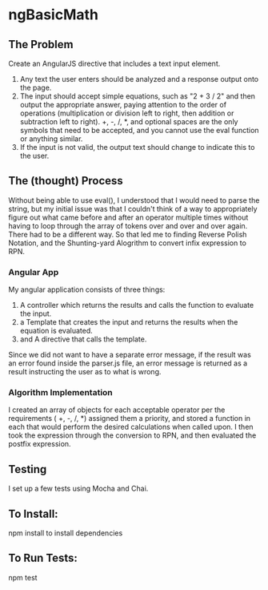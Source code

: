 <h1>ngBasicMath</h1>

<h2>The Problem</h2>
<p>Create an AngularJS directive that includes a text input element.</p>
<ol> 
    <li>Any text the user enters should be analyzed and a response output onto the page.</li>
    <li>The input should accept simple equations, such as "2 + 3 / 2" and then output the appropriate answer, paying attention to the order of operations (multiplication or division left to right, then addition or subtraction left to right). +, -, /, *, and optional spaces are the only symbols that need to be accepted, and you cannot use the eval function or anything similar.</li>
    <li>If the input is not valid, the output text should change to indicate this to the user. </li>
</ol>

<h2>The (thought) Process</h2>
<p>Without being able to use eval(), I understood that I would need to parse the string, but my initial issue was that I couldn't think of a way to appropriately figure out what came before and after an operator multiple times without having to loop through the array of tokens over and over and over again.  There had to be a different way.  So that led me to finding Reverse Polish Notation, and the Shunting-yard Alogrithm to convert infix expression to RPN.</p>

<h3>Angular App</h3>
<p>My angular application consists of three things:</p>
<ol>
    <li>A controller which returns the results and calls the function to evaluate the input.</li>
    <li>a Template that creates the input and returns the results when the equation is evaluated.</li>
    <li>and A directive that calls the template.</li>
</ol>
<p>Since we did not want to have a separate error message, if the result was an error found inside the parser.js file, an error message is returned as a result instructing the user as to what is wrong.</p>

<h3>Algorithm Implementation</h3>
<p>I created an array of objects for each acceptable operator per the requirements ( +, -, /, *) assigned them a priority, and stored a function in each that would perform the desired calculations when called upon.  I then took the expression through the conversion to RPN, and then evaluated the postfix expression. </p>
    
<h2>Testing</h2>
<p>I set up a few tests using Mocha and Chai.</p>

<h2>To Install:</h2>
<p>npm install to install dependencies</p>
<h2>To Run Tests:</h2>
<p>npm test</p<